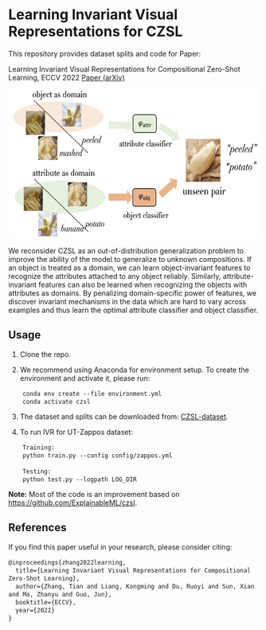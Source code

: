 # Learning Invariant Visual Representations for CZSL

This repository provides dataset splits and code for Paper:

Learning Invariant Visual Representations for Compositional Zero-Shot Learning, ECCV 2022 [Paper (arXiv)](https://arxiv.org/pdf/2206.00415.pdf)


<p align="center">
  <img src="utils/img.png" width = "600" height = "300" alt="" align=center/>
</p>

We reconsider CZSL as an out-of-distribution generalization problem to improve the ability of the model to generalize to unknown compositions. If an object is treated as a domain, we can learn object-invariant features to recognize the attributes attached to any object reliably. Similarly, attribute-invariant features can also be learned when recognizing the objects with attributes as domains. By penalizing domain-specific power of features, we discover invariant mechanisms in the data which are hard to vary across examples and thus learn the optimal attribute classifier and object classifier. 


## Usage 

1. Clone the repo.

2. We recommend using Anaconda for environment setup. To create the environment and activate it, please run:
```
    conda env create --file environment.yml
    conda activate czsl
```

3. The dataset and splits can be downloaded from: [CZSL-dataset](https://drive.google.com/drive/folders/1ZSw4uL8bjxKxBhrEFVeG3rgewDyDVIWj).


4. To run IVR for UT-Zappos dataset:
```
    Training:
    python train.py --config config/zappos.yml

    Testing:
    python test.py --logpath LOG_DIR
```


**Note:** Most of the code is an improvement based on https://github.com/ExplainableML/czsl.

## References
If you find this paper useful in your research, please consider citing:
```
@inproceedings{zhang2022learning,
  title={Learning Invariant Visual Representations for Compositional Zero-Shot Learning},
  author={Zhang, Tian and Liang, Kongming and Du, Ruoyi and Sun, Xian and Ma, Zhanyu and Guo, Jun},
  booktitle={ECCV},
  year={2022}
}
```
